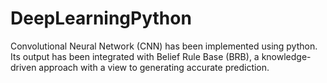 # DeepLearningPython
Convolutional Neural Network (CNN) has been implemented using python. Its output has been integrated with Belief Rule Base (BRB), a knowledge-driven approach with a view to generating accurate prediction. 
